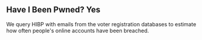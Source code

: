 ## Have I Been Pwned? Yes

We query HIBP with emails from the voter registration databases to estimate how often people's online accounts have been breached.


